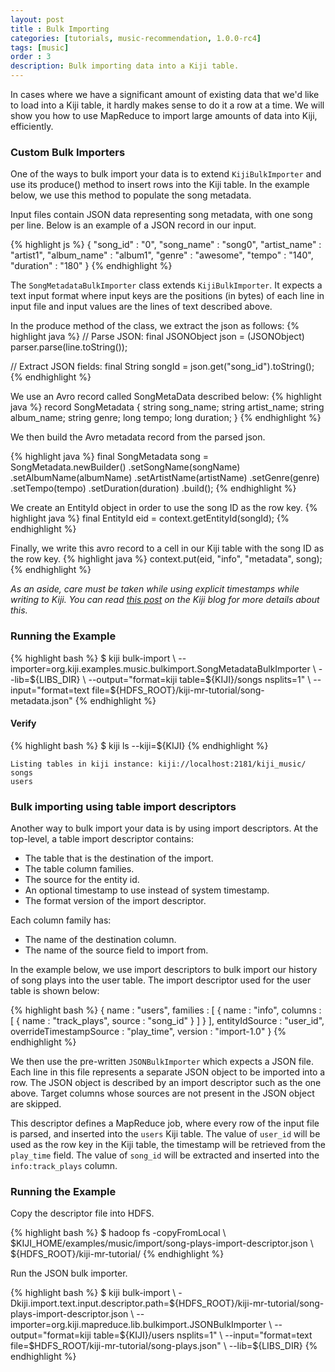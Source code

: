 ```yaml
---
layout: post
title : Bulk Importing
categories: [tutorials, music-recommendation, 1.0.0-rc4]
tags: [music]
order : 3
description: Bulk importing data into a Kiji table.
---
```


In cases where we have a significant amount of existing data that we'd like to load into a Kiji
table, it hardly makes sense to do it a row at a time. We will show you how to use MapReduce to import 
large amounts of data into Kiji, efficiently.

### Custom Bulk Importers

One of the ways to bulk import your data is to extend `KijiBulkImporter` and use its produce() method
to insert rows into the Kiji table. In the example below, we use this method to populate the song
metadata.

Input files contain JSON data representing song metadata, with one song per line. Below is an
example of a JSON record in our input.

{% highlight js %}
{
    "song_id" : "0",
    "song_name" : "song0",
    "artist_name" : "artist1",
    "album_name" : "album1",
    "genre" : "awesome",
    "tempo" : "140",
    "duration" : "180"
}
{% endhighlight %}

The `SongMetadataBulkImporter` class extends `KijiBulkImporter`. It expects a text input format where
input keys are the positions (in bytes) of each line in input file and input values are the lines of text
described above.

In the produce method of the class, we extract the json as follows:
{% highlight java %}
// Parse JSON:
final JSONObject json = (JSONObject) parser.parse(line.toString());

// Extract JSON fields:
final String songId = json.get("song_id").toString();
{% endhighlight %}

We use an Avro record called SongMetaData described below:
{% highlight java %}
record SongMetadata {
    string song_name;
    string artist_name;
    string album_name;
    string genre;
    long tempo;
    long duration;
    }
{% endhighlight %}

We then build the Avro metadata record from the parsed json.

{% highlight java %}
final SongMetadata song = SongMetadata.newBuilder()
      .setSongName(songName)
      .setAlbumName(albumName)
      .setArtistName(artistName)
      .setGenre(genre)
      .setTempo(tempo)
      .setDuration(duration)
      .build();
{% endhighlight %}

We create an EntityId object in order to use the song ID as the row key.
{% highlight java %}
final EntityId eid = context.getEntityId(songId);
{% endhighlight %}

Finally, we write this avro record to a cell in our Kiji table with the song ID as the row key.
{% highlight java %}
context.put(eid, "info", "metadata", song);
{% endhighlight %}

*As an aside, care must be taken while using explicit timestamps while writing to Kiji. You can read 
[this post](http://www.kiji.org/2013/02/13/common-pitfalls-of-timestamps-in-hbase/) on the Kiji blog
for more details about this.*

### Running the Example

<div class="userinput">
{% highlight bash %}
$ kiji bulk-import \
    --importer=org.kiji.examples.music.bulkimport.SongMetadataBulkImporter \
    --lib=${LIBS_DIR} \
    --output="format=kiji table=${KIJI}/songs nsplits=1" \
    --input="format=text file=${HDFS_ROOT}/kiji-mr-tutorial/song-metadata.json"
{% endhighlight %}
</div>

#### Verify
<div class="userinput">
{% highlight bash %}
$ kiji ls --kiji=${KIJI}
{% endhighlight %}
</div>

    Listing tables in kiji instance: kiji://localhost:2181/kiji_music/
    songs
    users

### Bulk importing using table import descriptors

Another way to bulk import your data is by using import descriptors.
At the top-level, a table import descriptor contains:

 *   The table that is the destination of the import.
 *   The table column families.
 *   The source for the entity id.
 *   An optional timestamp to use instead of system timestamp.
 *   The format version of the import descriptor.

Each column family has:

 *   The name of the destination column.
 *   The name of the source field to import from.

In the example below, we use import descriptors to bulk import our history of song plays into the
user table. The import descriptor used for the user table is shown below:

{% highlight bash %}
{
  name : "users",
  families : [ {
    name : "info",
    columns : [ {
      name : "track_plays",
      source : "song_id"
    } ]
  } ],
  entityIdSource : "user_id",
  overrideTimestampSource : "play_time",
  version : "import-1.0"
}
{% endhighlight %}

We then use the pre-written `JSONBulkImporter` which expects a JSON file. Each line in this file
represents a separate JSON object to be imported into a row. The JSON object is described by an
import descriptor such as the one above. Target columns whose sources are not present in the JSON
object are skipped.

This descriptor defines a MapReduce job, where every row of the input file is parsed,
and inserted into the `users` Kiji table. The value of `user_id` will
be used as the row key in the Kiji table, the timestamp will be retrieved from the `play_time`
field. The value of `song_id` will be extracted and inserted into the `info:track_plays` column.

### Running the Example

Copy the descriptor file into HDFS.

<div class="userinput">
{% highlight bash %}
$ hadoop fs -copyFromLocal \
    $KIJI_HOME/examples/music/import/song-plays-import-descriptor.json \
    ${HDFS_ROOT}/kiji-mr-tutorial/
{% endhighlight %}
</div>

Run the JSON bulk importer.

<div class="userinput">
{% highlight bash %}
$ kiji bulk-import \
    -Dkiji.import.text.input.descriptor.path=${HDFS_ROOT}/kiji-mr-tutorial/song-plays-import-descriptor.json \
    --importer=org.kiji.mapreduce.lib.bulkimport.JSONBulkImporter \
    --output="format=kiji table=${KIJI}/users nsplits=1" \
    --input="format=text file=$HDFS_ROOT/kiji-mr-tutorial/song-plays.json" \
    --lib=${LIBS_DIR}
{% endhighlight %}
</div>

